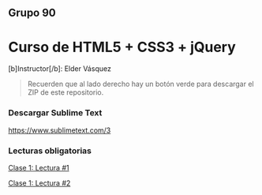 ## Grupo 90
# Curso de HTML5 + CSS3 + jQuery
[b]Instructor[/b]: Elder Vásquez

> Recuerden que al lado derecho hay un botón verde para descargar el ZIP de este repositorio.

### Descargar Sublime Text
https://www.sublimetext.com/3

### Lecturas obligatorias
[Clase 1: Lectura #1](http://webdelprofesor.ula.ve/nucleotrujillo/alperez/html5_css3/02/index.html)

[Clase 1: Lectura #2](http://webdelprofesor.ula.ve/nucleotrujillo/alperez/html5_css3/03/index.html)

